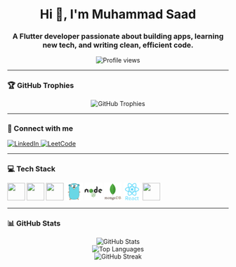 <h1 align="center">Hi 👋, I'm Muhammad Saad</h1>
<h3 align="center">A Flutter developer passionate about building apps, learning new tech, and writing clean, efficient code.</h3>

<p align="center">
  <img src="https://komarev.com/ghpvc/?username=m-saad-0&label=Profile%20views&color=0e75b6&style=flat" alt="Profile views" />
</p>

---

### 🏆 GitHub Trophies
<p align="center">
  <img src="https://github-profile-trophy.vercel.app/?username=m-saad-0&theme=algolia&margin-w=10&no-frame=true" alt="GitHub Trophies" />
</p>

---

### 🔗 Connect with me
<p align="left">
  <a href="https://www.linkedin.com/in/muhammad-saad-a583b9230/" target="_blank">
    <img src="https://raw.githubusercontent.com/rahuldkjain/github-profile-readme-generator/master/src/images/icons/Social/linked-in-alt.svg" alt="LinkedIn" width="40" height="30"/>
  </a>
  <a href="https://www.leetcode.com/m-saad-0" target="_blank">
    <img src="https://raw.githubusercontent.com/rahuldkjain/github-profile-readme-generator/master/src/images/icons/Social/leet-code.svg" alt="LeetCode" width="40" height="30"/>
  </a>
</p>

---

### 💻 Tech Stack
<p align="left">
  <a href="https://flutter.dev" target="_blank" rel="noreferrer"><img src="https://www.vectorlogo.zone/logos/flutterio/flutterio-icon.svg" width="40" height="40"/></a>
  <a href="https://dart.dev" target="_blank" rel="noreferrer"><img src="https://www.vectorlogo.zone/logos/dartlang/dartlang-icon.svg" width="40" height="40"/></a>
  <a href="https://firebase.google.com/" target="_blank" rel="noreferrer"><img src="https://www.vectorlogo.zone/logos/firebase/firebase-icon.svg" width="40" height="40"/></a>
  <a href="https://golang.org" target="_blank" rel="noreferrer"><img src="https://raw.githubusercontent.com/devicons/devicon/master/icons/go/go-original.svg" width="40" height="40"/></a>
  <a href="https://nodejs.org" target="_blank" rel="noreferrer"><img src="https://raw.githubusercontent.com/devicons/devicon/master/icons/nodejs/nodejs-original-wordmark.svg" width="40" height="40"/></a>
  <a href="https://www.mongodb.com/" target="_blank" rel="noreferrer"><img src="https://raw.githubusercontent.com/devicons/devicon/master/icons/mongodb/mongodb-original-wordmark.svg" width="40" height="40"/></a>
  <a href="https://reactjs.org/" target="_blank" rel="noreferrer"><img src="https://raw.githubusercontent.com/devicons/devicon/master/icons/react/react-original-wordmark.svg" width="40" height="40"/></a>
  <a href="https://git-scm.com/" target="_blank" rel="noreferrer"><img src="https://www.vectorlogo.zone/logos/git-scm/git-scm-icon.svg" width="40" height="40"/></a>
</p>

---

### 📊 GitHub Stats

<div align="center">

<img src="https://github-readme-stats.vercel.app/api?username=m-saad-0&show_icons=true&theme=cyberpunk" alt="GitHub Stats"/>

<br/>

<img src="https://github-readme-stats.vercel.app/api/top-langs/?username=m-saad-0&layout=compact&theme=cyberpunk" alt="Top Languages"/>

<br/>

<img src="https://github-readme-streak-stats.herokuapp.com/?user=m-saad-0&theme=cyberpunk" alt="GitHub Streak"/>

</div>
